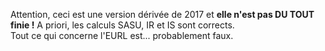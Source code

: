 Attention, ceci est une version dérivée de 2017 et **elle n'est pas DU TOUT finie !**
A priori, les calculs SASU, IR et IS sont corrects.  
Tout ce qui concerne l'EURL est... probablement faux.  